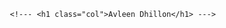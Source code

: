  <!---set class and combined row and col together to evenly have links and text.-->   
       <!--- <h1 class="col">Avleen Dhillon</h1> ---> 
<!---using 'nav' in order to edit css file across all links under this section.       
        <nav class="col, row nav"> 
            <a href="#" class="col">About Me</a>
            <a href="#" class="col">Work</a>
            <a href="#" class="col">Contact Me</a>
            <a href="#" class="col">Resume</a>

        </nav> 
    </div>

    <section>
        <img src="https://media.cntraveler.com/photos/60480c67ff9cba52f2a91899/16:9/w_2560%2Cc_limit/01-velo-header-seattle-needle.jpg" alt="Seattle Img"/>
    </section>

    <div class="row">
        <h2 class="col">About Me</h2>
    </div>

    <div class="row">
        <h3 class="col">Work</h3>
    </div>

    <div class="row">
        <h4 class="col">Contact Me</h4>
    </div>

    <div class="row">
        <h4 class="col">Resume</h4>
    </div> 
        
</body>
</html>